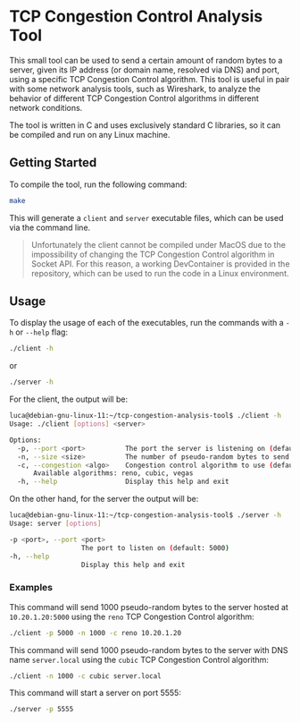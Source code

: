 # TCP Congestion Control Analysis Tool

This small tool can be used to send a certain amount of random bytes to a server, given its IP address (or domain name, resolved via DNS) and port, using a specific TCP Congestion Control algorithm. This tool is useful in pair with some network analysis tools, such as Wireshark, to analyze the behavior of different TCP Congestion Control algorithms in different network conditions.

The tool is written in C and uses exclusively standard C libraries, so it can be compiled and run on any Linux machine.

## Getting Started

To compile the tool, run the following command:

```bash
make
```

This will generate a `client` and `server` executable files, which can be used via the command line.


> Unfortunately the client cannot be compiled under MacOS due to the impossibility of changing the TCP Congestion Control algorithm in Socket API. For this reason, a working DevContainer is provided in the repository, which can be used to run the code in a Linux environment.

## Usage

To display the usage of each of the executables, run the commands with a `-h` or `--help` flag:

```bash
./client -h 
```
or
```bash
./server -h 
```


For the client, the output will be:

```bash
luca@debian-gnu-linux-11:~/tcp-congestion-analysis-tool$ ./client -h
Usage: ./client [options] <server>

Options:
  -p, --port <port>          The port the server is listening on (default: 5000)
  -n, --size <size>          The number of pseudo-random bytes to send to the server (default: 1000)
  -c, --congestion <algo>    Congestion control algorithm to use (default: cubic)
      Available algorithms: reno, cubic, vegas
  -h, --help                 Display this help and exit
```

On the other hand, for the server the output will be:

```bash
luca@debian-gnu-linux-11:~/tcp-congestion-analysis-tool$ ./server -h
Usage: server [options]

-p <port>, --port <port>
                  The port to listen on (default: 5000)
-h, --help
                  Display this help and exit
```

### Examples

This command will send 1000 pseudo-random bytes to the server hosted at `10.20.1.20:5000` using the `reno` TCP Congestion Control algorithm:

```bash
./client -p 5000 -n 1000 -c reno 10.20.1.20
```

This command will send 1000 pseudo-random bytes to the server with DNS name `server.local` using the `cubic` TCP Congestion Control algorithm:

```bash
./client -n 1000 -c cubic server.local
```

This command will start a server on port 5555:

```bash
./server -p 5555
```
